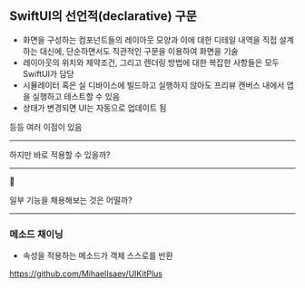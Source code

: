 ## SwiftUI의 선언적(declarative) 구문

* 화면을 구성하는 컴포넌트들의 레이아웃 모양과 이에 대한 디테일 내역을 직접 설계하는 대신에, 단순하면서도 직관적인 구문을 이용하여 화면을 기술
* 레이아웃의 위치와 제약조건, 그리고 렌더링 방법에 대한 복잡한 사항들은 모두 SwiftUI가 담당
* 시뮬레이터 혹은 실 디바이스에 빌드하고 실행하지 않아도 프리뷰 캔버스 내에서 앱을 실행하고 테스트할 수 있음
* 상태가 변경되면 UI는 자동으로 업데이트 됨

등등 여러 이점이 있음

---
  
하지만 바로 적용할 수 있을까?

---

🙅

일부 기능을 채용해보는 것은 어떨까?

---

### 메소드 채이닝
* 속성을 적용하는 메소드가 객체 스스로를 반환







https://github.com/MihaelIsaev/UIKitPlus